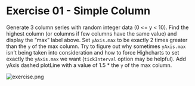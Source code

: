 # Exercise 01 - Simple Column

Generate 3 column series with random integer data (0 <= y < 10). Find the highest column (or columns if few columns have the same value) and display the “max” label above.
Set `yAxis.max` to be exactly 2 times greater than the `y` of the max column. Try to figure out why sometimes `yAxis.max` isn't being taken into consideration and how to force Highcharts to set exactly the `yAxis.max` we want (`tickInterval` option may be helpful).
Add yAxis dashed plotLine with a value of 1.5 \* the `y` of the max column.

![exercise.png](exercise.png)
